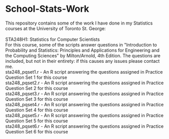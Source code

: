 # School-Stats-Work
This repository contains some of the work I have done in my Statistics courses at the University of Toronto St. George:<br />
<br />
STA248H1: Statistics for Computer Scientists<br />
For this course, some of the scripts answer questions in "Introduction to Probability and Statistics: Principles and Applications for Engineering and the Computing Sciences" by Milton/Arnold, 4th Edition. The questions are included, but not in their entirety: if this causes any issues please contact me.<br />
sta248_pqset1.r - An R script answering the questions assigned in Practice Question Set 1 for this course<br />
sta248_pqset2.r - An R script answering the questions assigned in Practice Question Set 2 for this course<br />
sta248_pqset3.r - An R script answering the questions assigned in Practice Question Set 3 for this course<br />
sta248_pqset4.r - An R script answering the questions assigned in Practice Question Set 4 for this course<br />
sta248_pqset5.r - An R script answering the questions assigned in Practice Question Set 5 for this course<br />
sta248_pqset6.r - An R script answering the questions assigned in Practice Question Set 6 for this course<br />
